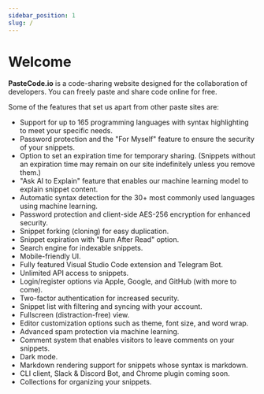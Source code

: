 ```yaml
---
sidebar_position: 1
slug: /
---
```


# Welcome
**PasteCode.io** is a code-sharing website designed for the collaboration of developers. You can freely paste and share code online for free. 

Some of the features that set us apart from other paste sites are:

- Support for up to 165 programming languages with syntax highlighting to meet your specific needs.
- Password protection and the "For Myself" feature to ensure the security of your snippets.
- Option to set an expiration time for temporary sharing. (Snippets without an expiration time may remain on our site indefinitely unless you remove them.)
- "Ask AI to Explain" feature that enables our machine learning model to explain snippet content.
- Automatic syntax detection for the 30+ most commonly used languages using machine learning.
- Password protection and client-side AES-256 encryption for enhanced security.
- Snippet forking (cloning) for easy duplication.
- Snippet expiration with "Burn After Read" option.
- Search engine for indexable snippets.
- Mobile-friendly UI.
- Fully featured Visual Studio Code extension and Telegram Bot.
- Unlimited API access to snippets.
- Login/register options via Apple, Google, and GitHub (with more to come).
- Two-factor authentication for increased security.
- Snippet list with filtering and syncing with your account.
- Fullscreen (distraction-free) view.
- Editor customization options such as theme, font size, and word wrap.
- Advanced spam protection via machine learning.
- Comment system that enables visitors to leave comments on your snippets.
- Dark mode.
- Markdown rendering support for snippets whose syntax is markdown.
- CLI client, Slack & Discord Bot, and Chrome plugin coming soon.
- Collections for organizing your snippets.
